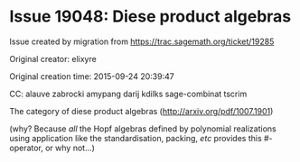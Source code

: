 # Issue 19048: Diese product algebras

Issue created by migration from https://trac.sagemath.org/ticket/19285

Original creator: elixyre

Original creation time: 2015-09-24 20:39:47

CC:  alauve zabrocki amypang darij kdilks sage-combinat tscrim

The category of diese product algebras (http://arxiv.org/pdf/1007.1901)

(why? Because *all* the Hopf algebras defined by polynomial realizations using application like the standardisation, packing, _etc_ provides this #-operator, or why not...)
